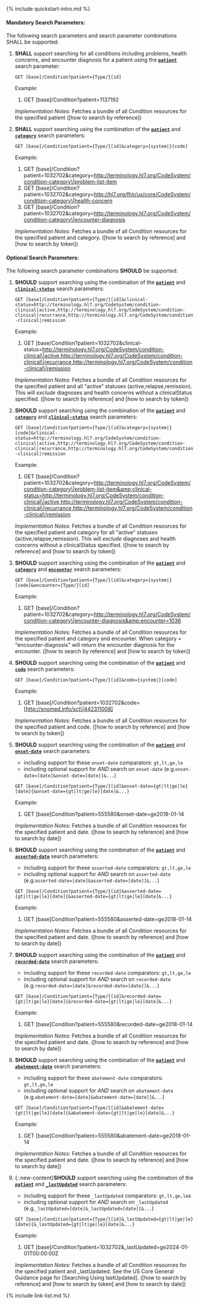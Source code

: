 

<!-- Source = /Users/ehaas/Documents/FHIR/US-Core/input/. This file is generated by SearchParameterMakerR4.ipynb Do not edit directly. -->{% include quickstart-intro.md %}

#### Mandatory Search Parameters:

The following search parameters and search parameter combinations SHALL be supported:

1. **SHALL** support searching for all conditions including problems, health concerns, and encounter diagnosis for a patient using the **[`patient`](SearchParameter-us-core-condition-patient.html)** search parameter:

    `GET [base]/Condition?patient={Type/}[id]`

    Example:
    
      1. GET [base]/Condition?patient=1137192

    *Implementation Notes:* Fetches a bundle of all Condition resources for the specified patient ([how to search by reference])

1. **SHALL** support searching using the combination of the **[`patient`](SearchParameter-us-core-condition-patient.html)** and **[`category`](SearchParameter-us-core-condition-category.html)** search parameters:

    `GET [base]/Condition?patient={Type/}[id]&category={system|}[code]`

    Example:
    
      1. GET [base]/Condition?patient=1032702&amp;category=http://terminology.hl7.org/CodeSystem/condition-category\|problem-list-item
      1. GET [base]/Condition?patient=1032702&amp;category=http://hl7.org/fhir/us/core/CodeSystem/condition-category\|health-concern
      1. GET [base]/Condition?patient=1032702&amp;category=http://terminology.hl7.org/CodeSystem/condition-category\|encounter-diagnosis

    *Implementation Notes:* Fetches a bundle of all Condition resources for the specified patient and category. ([how to search by reference] and [how to search by token])


#### Optional Search Parameters:

The following search parameter combinations **SHOULD** be supported:

1. **SHOULD** support searching using the combination of the **[`patient`](SearchParameter-us-core-condition-patient.html)** and **[`clinical-status`](SearchParameter-us-core-condition-clinical-status.html)** search parameters:

    `GET [base]/Condition?patient={Type/}[id]&clinical-status=http://terminology.hl7.org/CodeSystem/condition-clinical|active,http://terminology.hl7.org/CodeSystem/condition-clinical|recurrance,http://terminology.hl7.org/CodeSystem/condition-clinical|remission`

    Example:
    
      1. GET [base/Condition?patient=1032702&amp;clinical-status=http://terminology.hl7.org/CodeSystem/condition-clinical\|active,http://terminology.hl7.org/CodeSystem/condition-clinical\|recurrance,http://terminology.hl7.org/CodeSystem/condition-clinical\|remission

    *Implementation Notes:* Fetches a bundle of all Condition resources for the specified patient and all &#34;active&#34; statuses (active,relapse,remission). This will *exclude* diagnoses and health concerns without a clinicalStatus specified. ([how to search by reference] and [how to search by token])

1. **SHOULD** support searching using the combination of the **[`patient`](SearchParameter-us-core-condition-patient.html)** and **[`category`](SearchParameter-us-core-condition-category.html)** and **[`clinical-status`](SearchParameter-us-core-condition-clinical-status.html)** search parameters:

    `GET [base]/Condition?patient={Type/}[id]&category={system|}[code]&clinical-status=http://terminology.hl7.org/CodeSystem/condition-clinical|active,http://terminology.hl7.org/CodeSystem/condition-clinical|recurrance,http://terminology.hl7.org/CodeSystem/condition-clinical|remission`

    Example:
    
      1. GET [base]/Condition?patient=1032702&amp;category=http://terminology.hl7.org/CodeSystem/condition-category\|problem-list-item&amp;clinical-status=http://terminology.hl7.org/CodeSystem/condition-clinical\|active,http://terminology.hl7.org/CodeSystem/condition-clinical\|recurrance,http://terminology.hl7.org/CodeSystem/condition-clinical\|remission

    *Implementation Notes:* Fetches a bundle of all Condition resources for the specified patient and category for all &#34;active&#34; statuses (active,relapse,remission). This will *exclude* diagnoses and health concerns without a clinicalStatus specified. ([how to search by reference] and [how to search by token])

1. **SHOULD** support searching using the combination of the **[`patient`](SearchParameter-us-core-condition-patient.html)** and **[`category`](SearchParameter-us-core-condition-category.html)** and **[`encounter`](SearchParameter-us-core-condition-encounter.html)** search parameters:

    `GET [base]/Condition?patient={Type/}[id]&category={system|}[code]&encounter={Type/}[id]`

    Example:
    
      1. GET [base]/Condition?patient=1032702&amp;category=http://terminology.hl7.org/CodeSystem/condition-category\|encounter-diagnosis&amp;encounter=1036

    *Implementation Notes:* Fetches a bundle of all Condition resources for the specified patient and category and encounter. When category = &#34;encounter-diagnosis&#34; will return the encounter diagnosis for the encounter. ([how to search by reference] and [how to search by token])

3. **SHOULD** support searching using the combination of the **[`patient`](SearchParameter-us-core-condition-patient.html)** and **[`code`](SearchParameter-us-core-condition-code.html)** search parameters:

    `GET [base]/Condition?patient={Type/}[id]&code={system|}[code]`

    Example:
    
      1. GET [base]/Condition?patient=1032702&amp;code=[http://snomed.info/sct\|442311008]

    *Implementation Notes:* Fetches a bundle of all Condition resources for the specified patient and code. ([how to search by reference] and [how to search by token])

4. **SHOULD** support searching using the combination of the **[`patient`](SearchParameter-us-core-condition-patient.html)** and **[`onset-date`](SearchParameter-us-core-condition-onset-date.html)** search parameters:
    - including support for these `onset-date` comparators: `gt,lt,ge,le`
    - including optional support for *AND* search on `onset-date` (e.g.`onset-date=[date]&onset-date=[date]]&...`)

    `GET [base]/Condition?patient={Type/}[id]&onset-date={gt|lt|ge|le}[date]{&onset-date={gt|lt|ge|le}[date]&...}`

    Example:
    
      1. GET [base]Condition?patient=555580&amp;onset-date=ge2018-01-14

    *Implementation Notes:* Fetches a bundle of all Condition resources for the specified patient and date.  ([how to search by reference] and [how to search by date])

5. **SHOULD** support searching using the combination of the **[`patient`](SearchParameter-us-core-condition-patient.html)** and **[`asserted-date`](SearchParameter-us-core-condition-asserted-date.html)** search parameters:
    - including support for these `asserted-date` comparators: `gt,lt,ge,le`
    - including optional support for *AND* search on `asserted-date` (e.g.`asserted-date=[date]&asserted-date=[date]]&...`)

    `GET [base]/Condition?patient={Type/}[id]&asserted-date={gt|lt|ge|le}[date]{&asserted-date={gt|lt|ge|le}[date]&...}`

    Example:
    
      1. GET [base]Condition?patient=555580&amp;asserted-date=ge2018-01-14

    *Implementation Notes:* Fetches a bundle of all Condition resources for the specified patient and date.  ([how to search by reference] and [how to search by date])

6. **SHOULD** support searching using the combination of the **[`patient`](SearchParameter-us-core-condition-patient.html)** and **[`recorded-date`](SearchParameter-us-core-condition-recorded-date.html)** search parameters:
    - including support for these `recorded-date` comparators: `gt,lt,ge,le`
    - including optional support for *AND* search on `recorded-date` (e.g.`recorded-date=[date]&recorded-date=[date]]&...`)

    `GET [base]/Condition?patient={Type/}[id]&recorded-date={gt|lt|ge|le}[date]{&recorded-date={gt|lt|ge|le}[date]&...}`

    Example:
    
      1. GET [base]Condition?patient=555580&amp;recorded-date=ge2018-01-14

    *Implementation Notes:* Fetches a bundle of all Condition resources for the specified patient and date.  ([how to search by reference] and [how to search by date])

7. **SHOULD** support searching using the combination of the **[`patient`](SearchParameter-us-core-condition-patient.html)** and **[`abatement-date`](SearchParameter-us-core-condition-abatement-date.html)** search parameters:
    - including support for these `abatement-date` comparators: `gt,lt,ge,le`
    - including optional support for *AND* search on `abatement-date` (e.g.`abatement-date=[date]&abatement-date=[date]]&...`)

    `GET [base]/Condition?patient={Type/}[id]&abatement-date={gt|lt|ge|le}[date]{&abatement-date={gt|lt|ge|le}[date]&...}`

    Example:
    
      1. GET [base]Condition?patient=555580&amp;abatement-date=ge2018-01-14

    *Implementation Notes:* Fetches a bundle of all Condition resources for the specified patient and date.  ([how to search by reference] and [how to search by date])

2. {:.new-content}**SHOULD** support searching using the combination of the **[`patient`](SearchParameter-us-core-condition-patient.html)** and **[`_lastUpdated`](SearchParameter-us-core-condition-lastupdated.html)** search parameters:
    - including support for these `_lastUpdated` comparators: `gt,lt,ge,le`s
    - including optional support for *AND* search on `_lastUpdated` (e.g.`_lastUpdated=[date]&_lastUpdated=[date]]&...`)

    `GET [base]/Condition?patient={Type/}[id]&_lastUpdated={gt|lt|ge|le}[date]{&_lastUpdated={gt|lt|ge|le}[date]&...}`

    Example:
    
      1. GET [base]/Condition?patient=1032702&amp;_lastUpdated=ge2024-01-01T00:00:00Z

    *Implementation Notes:* Fetches a bundle of all Condition resources for the specified patient and _lastUpdated. See the US Core General Guidance page for [Searching Using lastUpdated]. ([how to search by reference] and [how to search by token] and [how to search by date])




{% include link-list.md %}